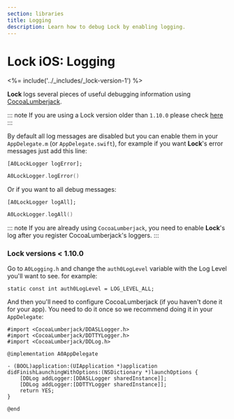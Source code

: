 ```yaml
---
section: libraries
title: Logging
description: Learn how to debug Lock by enabling logging.
---
```


# Lock iOS: Logging

<%= include('../_includes/_lock-version-1') %>

__Lock__ logs several pieces of useful debugging information using [CocoaLumberjack](https://github.com/CocoaLumberjack/CocoaLumberjack).


::: note
If you are using a Lock version older than `1.10.0` please check [here](#lock-versions-1-10-0)
:::

By default all log messages are disabled but you can enable them in your `AppDelegate.m` (or `AppDelegate.swift`), for example if you want __Lock__'s error messages just add this line:

```objc
[A0LockLogger logError];
```
```swift
A0LockLogger.logError()
```

Or if you want to all debug messages:

```objc
[A0LockLogger logAll];
```
```swift
A0LockLogger.logAll()
```

::: note
If you are already using `CocoaLumberjack`, you need to enable __Lock__'s log after you register CocoaLumberjack's loggers.
:::

### Lock versions < 1.10.0
Go to `A0Logging.h` and change the `auth0LogLevel` variable with the Log Level you'll want to see. for example:
```objc
static const int auth0LogLevel = LOG_LEVEL_ALL;
```

And then you'll need to configure CocoaLumberjack (if you haven't done it for your app). You need to do it once so we recommend doing it in your `AppDelegate`:

```objc
#import <CocoaLumberjack/DDASLLogger.h>
#import <CocoaLumberjack/DDTTYLogger.h>
#import <CocoaLumberjack/DDLog.h>

@implementation A0AppDelegate

- (BOOL)application:(UIApplication *)application didFinishLaunchingWithOptions:(NSDictionary *)launchOptions {
    [DDLog addLogger:[DDASLLogger sharedInstance]];
    [DDLog addLogger:[DDTTYLogger sharedInstance]];
    return YES;
}

@end
```
